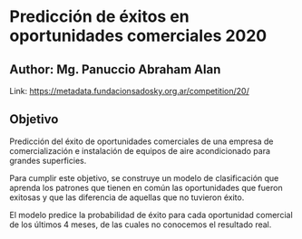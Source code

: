 # Predicción de éxitos en oportunidades comerciales 2020
## Author: Mg. Panuccio Abraham Alan

Link: https://metadata.fundacionsadosky.org.ar/competition/20/

## Objetivo
Predicción del éxito de oportunidades comerciales de una empresa de comercialización e instalación de equipos de aire acondicionado para grandes superficies.

Para cumplir este objetivo, se construye un modelo de clasificación que aprenda los patrones que tienen en común las oportunidades que fueron exitosas y que las diferencia de aquellas que no tuvieron éxito.

El modelo predice la probabilidad de éxito para cada oportunidad comercial de los últimos 4 meses, de las cuales no conocemos el resultado real.
